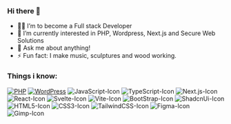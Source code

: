 ### Hi there 👋

- 👨‍💻 I’m to become a Full stack Developer
- 🌱 I’m currently interested in PHP, Wordpress, Next.js and Secure Web Solutions
- 💬 Ask me about anything!
- ⚡ Fun fact: I make music, sculptures and wood working.

### Things i know: 
[![PHP](https://img.shields.io/badge/php-%23777BB4.svg?&logo=php&logoColor=white)](#)
[![WordPress](https://img.shields.io/badge/WordPress-%2321759B.svg?logo=wordpress&logoColor=white)](#)
![JavaScript-Icon](https://img.shields.io/badge/JavaScript-323330?style=for-the-badge&logo=javascript&logoColor=F7DF1E)
![TypeScript-Icon](https://img.shields.io/badge/TypeScript-007ACC?style=for-the-badge&logo=typescript&logoColor=white)
![Next.js-Icon](https://img.shields.io/badge/next%20js-000000?style=for-the-badge&logo=nextdotjs&logoColor=white)
![React-Icon](https://img.shields.io/badge/React-20232A?style=for-the-badge&logo=react&logoColor=61DAFB)
![Svelte-Icon](https://img.shields.io/badge/Svelte-4A4A55?style=for-the-badge&logo=svelte&logoColor=FF3E00)
![Vite-Icon](https://img.shields.io/badge/Vite-B73BFE?style=for-the-badge&logo=vite&logoColor=FFD62E)
![BootStrap-Icon](https://img.shields.io/badge/Bootstrap-563D7C?style=for-the-badge&logo=bootstrap&logoColor=white)
![ShadcnUi-Icon](https://img.shields.io/badge/shadcn%2Fui-000000?style=for-the-badge&logo=shadcnui&logoColor=white)
![HTML5-Icon](https://img.shields.io/badge/HTML5-E34F26?style=for-the-badge&logo=html5&logoColor=white)
![CSS3-Icon](https://img.shields.io/badge/CSS3-1572B6?style=for-the-badge&logo=css3&logoColor=white)
![TailwindCSS-Icon](https://img.shields.io/badge/Tailwind_CSS-38B2AC?style=for-the-badge&logo=tailwind-css&logoColor=white)
![Figma-Icon](https://img.shields.io/badge/Figma-F24E1E?style=for-the-badge&logo=figma&logoColor=white)
![Gimp-Icon](https://img.shields.io/badge/gimp-5C5543?style=for-the-badge&logo=gimp&logoColor=white
)
